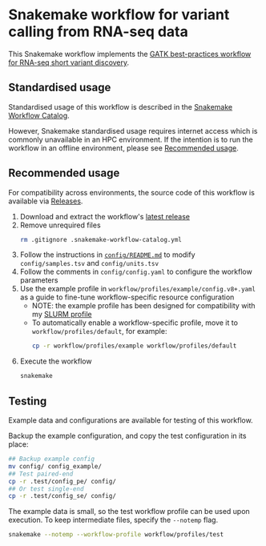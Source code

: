 # Snakemake workflow for variant calling from RNA-seq data

This Snakemake workflow implements the [GATK best-practices workflow for RNA-seq short variant discovery](https://gatk.broadinstitute.org/hc/en-us/articles/360035531192-RNAseq-short-variant-discovery-SNPs-Indels).

## Standardised usage

Standardised usage of this workflow is described in the [Snakemake Workflow Catalog](https://snakemake.github.io/snakemake-workflow-catalog/?usage=baerlachlan/smk-rnaseq-gatk-variants).

However, Snakemake standardised usage requires internet access which is commonly unavailable in an HPC environment.
If the intention is to run the workflow in an offline environment, please see [Recommended usage](#recommended-usage).

## Recommended usage

For compatibility across environments, the source code of this workflow is available via [Releases](https://github.com/baerlachlan/smk-rnaseq-gatk-variants/releases).

1. Download and extract the workflow's [latest release](https://github.com/baerlachlan/smk-rnaseq-gatk-variants/releases/latest)
1. Remove unrequired files
    ```bash
    rm .gitignore .snakemake-workflow-catalog.yml
    ```
1. Follow the instructions in [`config/README.md`](config/README.md) to modify `config/samples.tsv` and `config/units.tsv`
1. Follow the comments in `config/config.yaml` to configure the workflow parameters
1. Use the example profile in `workflow/profiles/example/config.v8+.yaml` as a guide to fine-tune workflow-specific resource configuration
    - NOTE: the example profile has been designed for compatibility with my [SLURM profile](https://github.com/baerlachlan/smk-cluster-generic-slurm)
    - To automatically enable a workflow-specific profile, move it to `workflow/profiles/default`, for example:
        ```bash
        cp -r workflow/profiles/example workflow/profiles/default
        ```
1. Execute the workflow
    ```bash
    snakemake
    ```

## Testing

Example data and configurations are available for testing of this workflow.

Backup the example configuration, and copy the test configuration in its place: 

```bash
## Backup example config
mv config/ config_example/
## Test paired-end
cp -r .test/config_pe/ config/
## Or test single-end
cp -r .test/config_se/ config/
```

The example data is small, so the test workflow profile can be used upon execution.
To keep intermediate files, specify the `--notemp` flag.

```bash
snakemake --notemp --workflow-profile workflow/profiles/test
```
